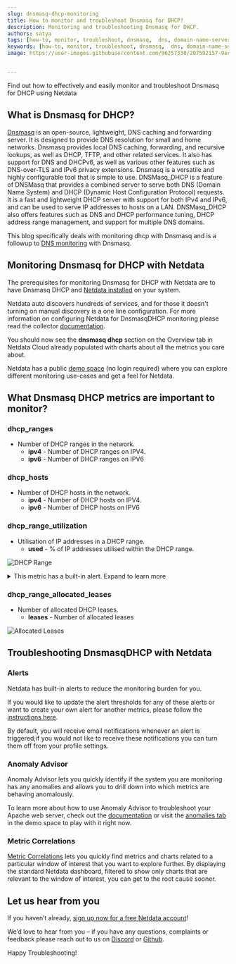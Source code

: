 ```yaml
---
slug: dnsmasq-dhcp-monitoring
title: How to monitor and troubleshoot Dnsmasq for DHCP?
description: Monitoring and troubleshooting Dnsmasq for DHCP.
authors: satya
tags: [how-to, monitor, troubleshoot, dnsmasq,  dns, domain-name-server, DNS-management, dhcp, network-management]
keywords: [how-to, monitor, troubleshoot, dnsmasq,  dns, domain-name-server, DNS-management, dhcp, network-management]
image: https://user-images.githubusercontent.com/96257330/207592157-9ec046b1-2ad0-46b8-87d1-c3e91b7dbb35.png


---
```


Find out how to effectively and easily monitor and troubleshoot Dnsmasq for DHCP using Netdata

<!--truncate-->
## What is Dnsmasq for DHCP?

[Dnsmasq](https://thekelleys.org.uk/dnsmasq/doc.html) is an open-source, lightweight, DNS caching and forwarding server. It is designed to provide DNS resolution for small and home networks. Dnsmasq provides local DNS caching, forwarding, and recursive lookups, as well as DHCP, TFTP, and other related services. It also has support for DNS and DHCPv6, as well as various other features such as DNS-over-TLS and IPv6 privacy extensions. Dnsmasq is a versatile and highly configurable tool that is simple to use.
DNSMasq_DHCP is a feature of DNSMasq that provides a combined server to serve both DNS (Domain Name System) and DHCP (Dynamic Host Configuration Protocol) requests. It is a fast and lightweight DHCP server with support for both IPv4 and IPv6, and can be used to serve IP addresses to hosts on a LAN. DNSMasq_DHCP also offers features such as DNS and DHCP performance tuning, DHCP address range management, and support for multiple DNS domains.

This blog specifically deals with monitoring dhcp with Dnsmasq and is a followup to [DNS monitoring](https://blog.netdata.cloud/dnsmasq-monitoring/) with Dnsmasq.

## Monitoring Dnsmasq for DHCP with Netdata

The prerequisites for monitoring Dnsmasq for DHCP with Netdata are to have Dnsmasq DHCP and [Netdata installed](https://learn.netdata.cloud/docs/cloud/get-started) on your system. 

Netdata auto discovers hundreds of services, and for those it doesn't turning on manual discovery is a one line configuration. For more information on configuring Netdata for DnsmasqDHCP monitoring please read the collector [documentation](https://learn.netdata.cloud/docs/agent/collectors/go.d.plugin/modules/dnsmasq_dhcp).

You should now see the **dnsmasq dhcp** section on the Overview tab in Netdata Cloud already populated with charts about all the metrics you care about.

Netdata has a public [demo space](https://app.netdata.cloud/spaces/netdata-demo) (no login required) where you can explore different monitoring use-cases and get a feel for Netdata.

## What Dnsmasq DHCP metrics are important to monitor?

### dhcp_ranges
 - Number of DHCP ranges in the network.
   - **ipv4** - Number of DHCP ranges on IPV4.
   - **ipv6** - Number of DHCP ranges on IPV6 

### dhcp_hosts
 - Number of DHCP hosts in the network.
   - **ipv4** - Number of DHCP hosts on IPV4.
   - **ipv6** - Number of DHCP hosts on IPV6 

### dhcp_range_utilization
 - Utilisation of IP addresses in a DHCP range.
   - **used** - % of IP addresses utilised within the DHCP range.

![DHCP Range](https://user-images.githubusercontent.com/96257330/207595472-33e3ae55-611f-4134-9bd8-bc9450fd664e.png)

<details>
    <summary>This metric has a built-in alert. Expand to learn more</summary>

~~~

 template: dnsmasq_dhcp_dhcp_range_utilization
       on: dnsmasq_dhcp.dhcp_range_utilization
    class: Utilization
     type: DHCP
component: Dnsmasq
    every: 10s
    units: %
     calc: $used
     warn: $this > ( ($status >= $WARNING ) ? ( 80 ) : ( 90 ) )
     crit: $this > ( ($status == $CRITICAL) ? ( 90 ) : ( 95 ) )
    delay: down 5m
     info: DHCP range utilization
       to: sysadmin
~~~

</details>

### dhcp_range_allocated_leases
- Number of allocated DHCP leases.
  - **leases** - Number of allocated leases

![Allocated Leases](https://user-images.githubusercontent.com/96257330/207598743-0b18c9ae-eedd-44e8-9172-de0ae5bcec9c.png)

 
## Troubleshooting DnsmasqDHCP with Netdata

### Alerts
Netdata has built-in alerts to reduce the monitoring burden for you. 

If you would like to update the alert thresholds for any of these alerts or want to create your own alert for another metrics, please follow the [instructions here](https://learn.netdata.cloud/docs/monitor/configure-alarms).

By default, you will receive email notifications whenever an alert is triggered;if you would not like to receive these notifications you can turn them off from your profile settings.

### Anomaly Advisor
Anomaly Advisor lets you quickly identify if the system you are monitoring has any anomalies and allows you to drill down into which metrics are behaving anomalously.

To learn more about how to use Anomaly Advisor to troubleshoot your Apache web server, check out the [documentation](https://learn.netdata.cloud/docs/cloud/insights/anomaly-advisor) or visit the [anomalies tab](https://app.netdata.cloud/spaces/netdata-demo/rooms/apache/anomalies) in the demo space to play with it right now.
### Metric Correlations 
[Metric Correlations](https://learn.netdata.cloud/docs/cloud/insights/metric-correlations) lets you quickly find metrics and charts related to a particular window of interest that you want to explore further. By displaying the standard Netdata dashboard, filtered to show only charts that are relevant to the window of interest, you can get to the root cause sooner.

## Let us hear from you
If you haven’t already, [sign up now for a free Netdata account](https://app.netdata.cloud/?utm_campaign=technical&utm_source=content&utm_medium=blog&utm_content=dnsmasq_dhcp-monitoring)! 

We’d love to hear from you – if you have any questions, complaints or feedback please reach out to us on [Discord](https://discord.com/invite/mPZ6WZKKG2) or [Github](https://github.com/netdata/netdata/).

Happy Troubleshooting!
